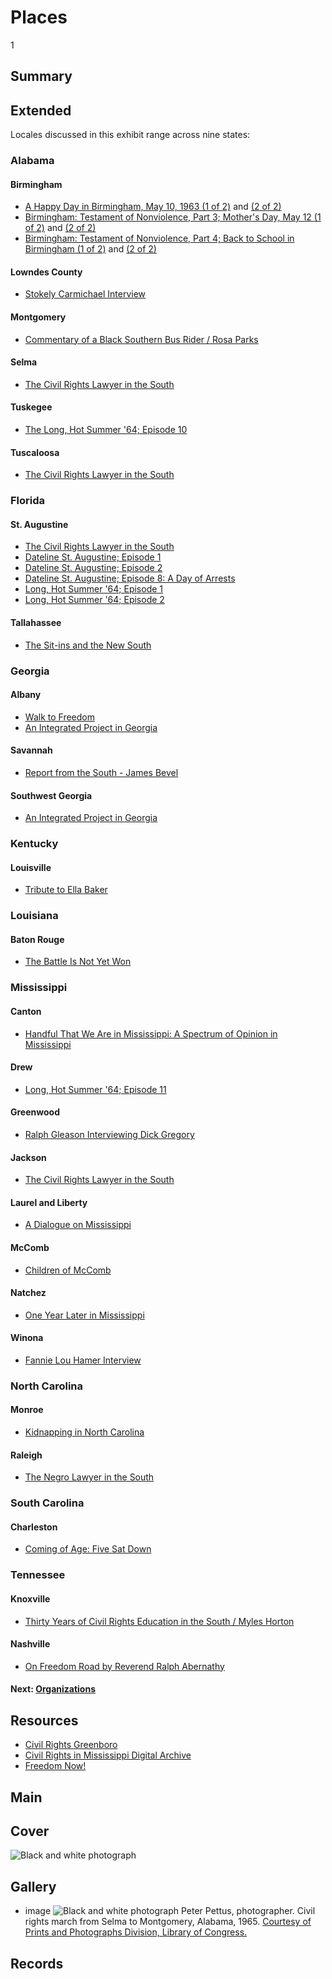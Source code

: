 # Places

1

## Summary

## Extended

Locales discussed in this exhibit range across nine states:

### Alabama
#### Birmingham

-	[A Happy Day in Birmingham, May 10, 1963 (1 of 2)](/catalog/cpb-aacip_500-r785p02p) and [(2 of 2)](/catalog/cpb-aacip_500-m9023j32)
-	[Birmingham: Testament of Nonviolence, Part 3; Mother's Day, May 12 (1 of 2)](/catalog/cpb-aacip_500-ff3m1j0m) and [(2 of 2)](/catalog/cpb-aacip_500-cj87n27n)
-	[Birmingham: Testament of Nonviolence, Part 4; Back to School in Birmingham (1 of 2)](/catalog/cpb-aacip_500-jq0svz1h) and [(2 of 2)](/catalog/cpb-aacip_500-z60c1503)

#### Lowndes County

-  [Stokely Carmichael Interview](/catalog/cpb-aacip_28-zw18k75h85)

#### Montgomery

- [Commentary of a Black Southern Bus Rider / Rosa Parks](/catalog/cpb-aacip_28-kw57d2qp45)

#### Selma

- [The Civil Rights Lawyer in the South](/catalog/cpb-aacip_28-1g0ht2gg9n)

#### Tuskegee

- [The Long, Hot Summer '64; Episode 10](/catalog/cpb-aacip_15-87brvgm3 )

#### Tuscaloosa

- [The Civil Rights Lawyer in the South](/catalog/cpb-aacip_28-1g0ht2gg9n)

### Florida
#### St. Augustine

- [The Civil Rights Lawyer in the South](/catalog/cpb-aacip_28-1g0ht2gg9n)
- [Dateline St. Augustine; Episode 1](/catalog/cpb-aacip_15-289gj6vg)
- [Dateline St. Augustine; Episode 2](/catalog/cpb-aacip_15-23612tg4)
- [Dateline St. Augustine; Episode 8: A Day of Arrests](/catalog/cpb-aacip_15-87brvgz0)
- [Long, Hot Summer '64; Episode 1](/catalog/cpb-aacip_15-50tqk2fw)
- [Long, Hot Summer '64; Episode 2](/catalog/cpb-aacip_15-02c86fs0)

#### Tallahassee

- [The Sit-ins and the New South](/catalog/cpb-aacip_28-br8mc8rr6z)

### Georgia
#### Albany

- [Walk to Freedom](/catalog/cpb-aacip_28-m61bk17469)
- [An Integrated Project in Georgia](/catalog/cpb-aacip_28-mk6542jr2r)

#### Savannah

- [Report from the South - James Bevel](/catalog/cpb-aacip_28-j09w08ws94)

#### Southwest Georgia

- [An Integrated Project in Georgia](/catalog/cpb-aacip_28-mk6542jr2r)

### Kentucky
#### Louisville

- [Tribute to Ella Baker](/catalog/cpb-aacip_28-125q814w5v)

### Louisiana
#### Baton Rouge

- [The Battle Is Not Yet Won](/catalog/cpb-aacip_28-2z12n4zs1w)

### Mississippi
#### Canton

- [Handful That We Are in Mississippi: A Spectrum of Opinion in Mississippi](/catalog/cpb-aacip_15-9cj87k60)

#### Drew

- [Long, Hot Summer '64; Episode 11](/catalog/cpb-aacip_15-1615f47p)

#### Greenwood

- [Ralph Gleason Interviewing Dick Gregory](/catalog/cpb-aacip_28-k649p2wm6m)

#### Jackson

- [The Civil Rights Lawyer in the South](/catalog/cpb-aacip_28-1g0ht2gg9n)

#### Laurel and Liberty

- [A Dialogue on Mississippi](/catalog/cpb-aacip_15-945qgb91)

#### McComb

- [Children of McComb](/catalog/cpb-aacip_28-sj19k46b34)

#### Natchez

- [One Year Later in Mississippi](/catalog/cpb-aacip_15-88qc028z)

#### Winona

- [Fannie Lou Hamer Interview](/catalog/cpb-aacip_28-bg2h70895r)

### North Carolina

#### Monroe

- [Kidnapping in North Carolina](/catalog/cpb-aacip_28-h707w67k6x)

#### Raleigh

- [The Negro Lawyer in the South](/catalog/cpb-aacip_28-4t6f18sn70)

### South Carolina
#### Charleston

- [Coming of Age: Five Sat Down](/catalog/cpb-aacip_500-5q4rp59q)

### Tennessee
#### Knoxville

- [Thirty Years of Civil Rights Education in the South / Myles Horton](/catalog/cpb-aacip_28-xp6tx35q0h)

#### Nashville

- [On Freedom Road by Reverend Ralph Abernathy](/catalog/cpb-aacip_28-cz3222rk4w)

#### Next: [Organizations](/exhibits/civil-rights/organizations)

## Resources

- [Civil Rights Greenboro](http://libcdm1.uncg.edu/cdm/landingpage/collection/CivilRights)
- [Civil Rights in Mississippi Digital Archive](http://digilib.usm.edu/crmda.php)
- [Freedom Now!](http://cds.library.brown.edu/projects/FreedomNow/)

## Main


## Cover

  <img title="Cover Image" alt="Black and white photograph" src="https://s3.amazonaws.com/americanarchive.org/exhibits/CivilRights_Places.jpg">

## Gallery

- <a class="type">image</a>
  <img alt="Black and white photograph" src="https://s3.amazonaws.com/americanarchive.org/exhibits/CivilRights_Places.jpg">
  <a class="caption-text">Peter Pettus, photographer. Civil rights march from Selma to Montgomery, Alabama, 1965.</a>
  <a class="credit-link" href="https://www.loc.gov/rr/print/">Courtesy of Prints and Photographs Division, Library of Congress.</a>

## Records
